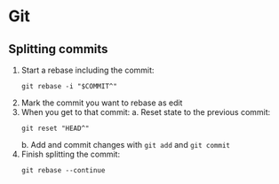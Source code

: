 # Git

## Splitting commits

1. Start a rebase including the commit:
   ```
   git rebase -i "$COMMIT^"
   ```
2. Mark the commit you want to rebase as edit
3. When you get to that commit:
   a. Reset state to the previous commit:
      ```
      git reset "HEAD^"
      ```
   b. Add and commit changes with `git add` and `git commit`
4. Finish splitting the commit:
   ```
   git rebase --continue
   ```
